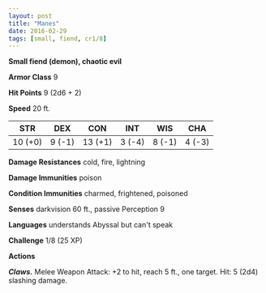 ```yaml
---
layout: post
title: "Manes"
date: 2016-02-29
tags: [small, fiend, cr1/8]
---
```


**Small fiend (demon), chaotic evil**

**Armor Class** 9

**Hit Points** 9 (2d6 + 2)

**Speed** 20 ft.

|   STR   |   DEX   |   CON   |   INT   |   WIS   |   CHA   |
|:-----:|:-----:|:-----:|:-----:|:-----:|:-----:|
| 10 (+0) | 9 (-1) | 13 (+1) | 3 (-4) | 8 (-1) | 4 (-3) |

**Damage Resistances** cold, fire, lightning

**Damage Immunities** poison

**Condition Immunities** charmed, frightened, poisoned

**Senses** darkvision 60 ft., passive Perception 9

**Languages** understands Abyssal but can't speak

**Challenge** 1/8 (25 XP)

**Actions** 

***Claws.*** Melee Weapon Attack: +2 to hit, reach 5 ft., one target.
Hit: 5 (2d4) slashing damage.